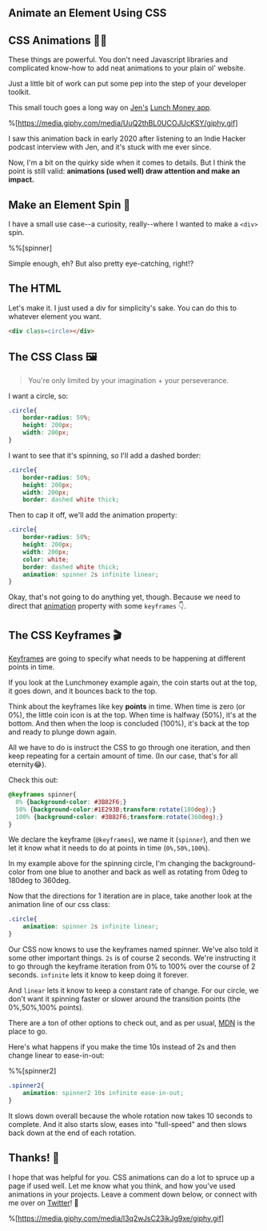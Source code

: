 ## Animate an Element Using CSS

## CSS Animations 🏃‍♂️

These things are powerful. You don't need Javascript libraries and complicated know-how to add neat animations to your plain ol' website.

Just a little bit of work can put some pep into the step of your developer toolkit.

This small touch goes a long way on [Jen's](https://twitter.com/lunchbag) [Lunch Money app](https://lunchmoney.app/).

%[https://media.giphy.com/media/UuQ2thBL0UCOJUcKSY/giphy.gif]

I saw this animation back in early 2020 after listening to an Indie Hacker podcast interview with Jen, and it's stuck with me ever since. 

Now, I'm a bit on the quirky side when it comes to details. But I think the point is still valid: **animations (used well) draw attention and make an impact.**

## Make an Element Spin 💫

I have a small use case--a curiosity, really--where I wanted to make a `<div>` spin.

%%[spinner]

Simple enough, eh? But also pretty eye-catching, right!?

## The HTML

Let's make it. I just used a div for simplicity's sake. You can do this to whatever element you want.

```html
<div class=circle></div>
```

## The CSS Class 🖼

> You're only limited by your imagination + your perseverance. 

I want a circle, so:

```css
.circle{
    border-radius: 50%;
    height: 200px;
    width: 200px;
}
```

I want to see that it's spinning, so I'll add a dashed border:
```css
.circle{
    border-radius: 50%;
    height: 200px;
    width: 200px;
    border: dashed white thick;
```

Then to cap it off, we'll add the animation property:


```css
.circle{
    border-radius: 50%;
    height: 200px;
    width: 200px;
    color: white;
    border: dashed white thick;
    animation: spinner 2s infinite linear;
}
```

Okay, that's not going to do anything yet, though. Because we need to direct that [animation](https://developer.mozilla.org/en-US/docs/Web/CSS/animation) property with some `keyframes` 👇.

## The CSS Keyframes 🎬

[Keyframes](https://developer.mozilla.org/en-US/docs/Web/CSS/@keyframes) are going to specify what needs to be happening at different points in time.

If you look at the Lunchmoney example again, the coin starts out at the top, it goes down, and it bounces back to the top. 

Think about the keyframes like key **points** in time. When time is zero (or 0%), the little coin icon is at the top. When time is halfway (50%), it's at the bottom. And then when the loop is concluded (100%), it's back at the top and ready to plunge down again.

All we have to do is instruct the CSS to go through one iteration, and then keep repeating for a certain amount of time. (In our case, that's for all eternity😂).

Check this out:

```css
@keyframes spinner{
  0% {background-color: #3B82F6;}
  50% {background-color:#1E293B;transform:rotate(180deg);}
  100% {background-color: #3B82F6;transform:rotate(360deg);}
}
```
We declare the keyframe (`@keyframes`), we name it (`spinner`), and then we let it know what it needs to do at points in time (`0%,50%,100%`).

In my example above for the spinning circle, I'm changing the background-color from one blue to another and back as well as rotating from 0deg to 180deg to 360deg.

Now that the directions for 1 iteration are in place, take another look at the animation line of our css class:

```css
.circle{
    animation: spinner 2s infinite linear;
}
```

Our CSS now knows to use the keyframes named spinner. We've also told it some other important things. `2s` is of course 2 seconds. We're instructing it to go through the keyframe iteration from 0% to 100% over the course of 2 seconds. `infinite` lets it know to keep doing it forever. 

And `linear` lets it know to keep a constant rate of change. For our circle, we don't want it spinning faster or slower around the transition points (the 0%,50%,100% points).

There are a ton of other options to check out, and as per usual, [MDN](https://developer.mozilla.org/en-US/docs/Web/CSS/animation) is the place to go.

Here's what happens if you make the time 10s instead of 2s and then change linear to ease-in-out:

%%[spinner2]

```css
.spinner2{
    animation: spinner2 10s infinite ease-in-out;
}
```
It slows down overall because the whole rotation now takes 10 seconds to complete. And it also starts slow, eases into "full-speed" and then slows back down at the end of each rotation.

## Thanks! 🙏

I hope that was helpful for you. CSS animations can do a lot to spruce up a page if used well.  Let me know what you think, and how you've used animations in your projects. Leave a comment down below, or connect with me over on [Twitter](https://twitter.com/EamonnCottrell)! 👋

%[https://media.giphy.com/media/l3q2wJsC23ikJg9xe/giphy.gif]